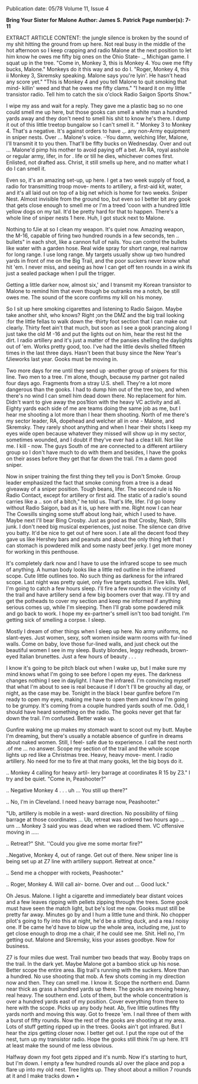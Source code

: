 Publication date: 05/78
Volume 11, Issue 4

**Bring Your Sister for Malone**
**Author: James S. Patrick**
**Page number(s): 7-11**

EXTRACT ARTICLE CONTENT:
the jungle silence is broken by the 
sound of my shit hitting the ground 
from up here. Not real busy in the 
middle of the hot afternoon so I keep 
crapping and radio Malone at the 
next position to let him know he owes 
me fifty big ones on the Ohio State-
._ Michigan game. I squat up in the tree. 
"Come in, Monkey 3, this is Monkey 
4. You owe me fifty bucks, Malone." 
Monkeys do it this way and so do I. 
"Roger, Monkey 4, this ii Monkey 
3, Skremsky speaking. Malone says 
you're lyin'. He hasn't head any score 
yet." 
"This is Monkey 4 and you tell 
Malone to quit smoking that mind-
killin' weed and that he owes me fifty 
clams." "I heard it on my little 
transistor radio. Tell him to catch the 
six o'clock Radio Saigon Sports 
Show." 

I wipe my ass and wait for a reply. 
They gave me a plastic bag so no one 
could smell me up here, but those 
gooks can smell a white man a 
hundred yards away and they don't 
need to smell his shit to know he's 
there. I dump it out of this little 
treetop bungalow so I can't smell it. 
" Monkey 3 to Monkey 4. That's a 
negative. It's against orders to have 
.,. any non-Army equipment in sniper 
nests. Over ... Malone's voice. 
··You damn, welching lifer, Malone, 
I'll transmit it to you then. That'll be 
flfty bucks on Wednesday. Over and 
out ... Malone'd pimp his mother to 
avoid paying off a bet. An RA, royal 
asshole or regular army, lifer, in for 
. life or till he dies, whichever comes 
first. Enlisted, not drafted ass. Christ, 
it still smells up here, and no matter 
what I do I can smell it. 

Even so, it's an amazing set-up, up 
here. I get a two week supply of food, 
a radio for transmitting troop move-
ments to artillery, a first-aid kit, 
water, and it's all laid out on top of a 
big net which is home for two weeks. 
Sniper Nest. Almost invisible from the 
ground too, but even so I better bit 
any gook that gets close enough to 
smell me or I'm a treed 'coon with a 
hundred little yellow dogs on my tail. 
It'd be pretty hard for that to happen. 
There's a whole line of sniper nests 
1 here. Huh, I got stuck next to 
Malone. 

Nothing to fJie at so I clean my 
weapon. It's quiet now. Amazing 
weapon, the M-16, capable of firing 
two hundred rounds in a few seconds, 
ten .. bullets" in each shot, like a 
cannon full of nails. You can control 
the bullets like water with a garden 
hose. Real wide spray for short range, 
real narrow for long range. I use long 
range. My targets usually show up 
two hundred yards in front of me on 
the Big Trail, and the poor suckers 
never know what hit 'em. I never 
miss, and seeing as how I can get off 
ten rounds in a wink ifs just a sealed 
package when I pull the trigger. 

Getting a little darker now, almost 
six,' and I transmit my Korean 
transistor to Malone to remind him 
that even though be outranks me a 
notch, be still owes me. The sound of 
the score confirms my kill on his 
money. 

So I sit up here smoking cigarettes 
and listening to Radio Saigon. Maybe 
take another shit, who knows? Right 
;on the DMZ and the big trail looking 
:for the little fellas to walk down the 
·thirty foot section that I can make out 
clearly. Thirty feet ain't that much, 
but soon as I see a gook prancing 
along I just take the old M -16 and 
put the lights out on him, hear the 
rest hit the dirt. I radio artillery and 
it's just a matter of the pansies 
shelling the daylights out of 'em. 
Works pretty good, too. I've had the 
little devils shelled fifteen times in the 
last three days. Hasn't been that busy 
since the New Year's fJieworks last 
year. Gooks must be moving in. 

Two more days for me until they 
send up ·another group of snipers for 
this line. Two men to a tree. I'm 
alone, though, because my partner got 
nailed four days ago. Fragments from 
a stray U.S. shell. They're a lot more 
dangerous than the gooks. I had to 
dump him out of the tree too, and 
when there's no wind I can smell him 
dead down there. No replacement for 
him. Didn't want to give away the 
pos1tion with the heavy VC activity 
and all. Eighty yards each side of me 
are teams doing the same job as me, 
but I hear me shooting a lot more 
than I hear them shooting. North of 
me there's my sector leader, RA, 
dopehead and welcher all in one -
Malone, and Skremsky. They rarely 
shoot anything and when I hear their 
shots I keep my eyes wide open 
because whatever they missed will 
show up in my sector, sometimes 
wounded, and I doubt if they've ever 
had a clea:t kill. Not like me. I kill -
now. The guys South of me are 
connected to a different artiiiery 
group so I don't have much to do 
with them and besides, I have the 
gooks on their asses before they get 
that far down the trail. I'm a damn 
good sniper. 

Now in sniper training the first 
thing they tell you is Don't Smoke. 
Group leader emphasized the fact that 
smoke coming from a tree is a dead 
giveaway of a sniper position. Tough 
beans, lifer. The second rule is No 
Radio Contact, except for artillery or 
first aid. The static of a radio's sound 
carries like a .. son of a bitch," he told 
us. That's life, lifer. I'd go loony 
without Radio Saigon, bad as it is, up 
here with me. Right now I can hear 
The Cowsills singing some stuff about 
long hair, which I used to have. 
Maybe next I'll bear Bing Crosby. 
Just as good as that Crosby, Nash, 
Stills junk. I don't need big musical 
experiences, just noise. The silence 
can drive you batty. It'd be nice to get 
out of here soon. I ate all the decent 
food they gave us like Hershey bars 
and peanuts and about the only thing 
left that I can stomach is powdered 
milk and some nasty beef jerky. I get 
more money for working in this 
penthouse. 

It's completely dark now and I have 
to use the infrared scope to see much 
of anything. A human body looks like 
a little red outline in the infrared 
scope. Cute little outlines too. No 
such thing as darkness for the infrared 
scope. Last night was pretty quiet, 
only five targets spotted. Five kills. 
Well, I'm going to catch a few hours 
sleep. I'll fire a few rounds in the 
vicinity of the trail and have artillery 
send a few big boomers over that 
way. I'll try and get the potheads to 
cover my section and keep me 
informed if anything serious comes 
up, while I'm sleeping. Then I'll grab 
some powdered milk and go back to 
work. I hope my ex-partner's smell 
isn't too bad tonight. I'm getting sick 
of smelling a corpse. I sleep. 

Mostly I dream of other things 
when I sleep up here. No army 
uniforms, no slant-eyes. Just women, 
sexy, soft women inside warm rooms 
with fur-lined walls. Come on baby, 
love those fur-lined walls, and just 
check out the beautiful women I see 
in my sleep. Busty blondes, leggy 
redheads, brown-eyed Italian 
brunettes. Just a few hours of 
beauty . . . 

I know it's going to be pitch black 
out when I wake up, but I make sure 
my mind knows what I'm going to see 
before I open my eyes. The darkness 
changes nothing I see in daylight. I 
have the infrared. I'm convincing 
myself that what I'm about to see is 
real because if I don't I'll be grouchy 
all day, or night, as the case may be. 
Tonight in the black I bear gunfire 
before I'm ready to open my eyes, 
making me have to open them and 
know I'm going to be grumpy. It's 
coming from a couple hundred yards 
south of me. Odd, I should have 
heard something on the radio. The 
gooks never get that far down the 
trail. I'm confused. Better wake up. 

Gunfire waking me up makes my 
stomach want to scoot out my butt. 
Maybe I'm dreaming, but there's 
usually a notable absence of gunfire in 
dreams about naked women. Still, I 
feel- safe due to experience. I call the 
nest north .of me ... no answer. 
Scope my section of the trail and the 
whole scope lights up red like a 
Christmas tree. Heavy, heavy move-
ment. I radio artillery. No need for 
me to fire at that many gooks, let the 
big boys do it. 

.. Monkey 4 calling for heavy artil-
lery barrage at coordinates R 15 by 
Z3." I try and be quiet. "Come in, 
Peashooter?" 

.. Negative Monkey 4 . . . uh ... 
You still up there?" 

.. No, I'm in Cleveland. I need heavy 
barrage now, Peashooter." 

"Ub, artillery is mobile in a west-
ward direction. No possibility of fiiing 
barrage at those coordinates ... Ub, 
retreat was ordered two hours ago ... 
urn ... Monkey 3 said you was dead 
when we radioed them. VC offensive 
moving in ..... 

.. Retreat?" Shit. ''Could you give 
me some mortar fire?" 

..Negative, Monkey 4, out of range. 
Get out of there. New sniper line is 
being set up at Z7 line with artillery 
support. Retreat at once." 

.. Send me a chopper with rockets, 
Peashooter." 

.. Roger, Monkey 4. Will call air-
borne. Over and out ... Good luck." 

Oh Jesus. Malone. I light a 
cigarette and immediately bear distant 
voices and a few leaves ripping with 
pellets zipping through the trees. 
Some gook must have seen the match 
light, but be's lost me now. Gooks 
must still be pretty far away. Minutes 
go by and I hum a little tune and 
think. No chopper pilot's going to fly 
into this at night, he'd be a sitting 
duck, and a rea.l noisy one. If be came 
he'd have to blow up the whole area, 
including me, just to get close enough 
to drop me a chair, if he could see 
me. Shit. Hell no, I'm getting out. 
Malone and Skremsky, kiss your asses 
goodbye. Now for business. 

Z7 is four miles due west. Trail 
number two beads that way. Booby 
traps on the trail. In the dark yet. 
Maybe Malone got a bamboo stick up 
his nose. Better scope the entire area. 
Big trail's running with the suckers. 
More than a hundred. No use 
shooting that mob. A few shots 
coming in my direction now and then. 
They can smell me. I know it. Scope 
the northern end. Damn near thick as 
grass a hundred yards up there. The 
gooks are moving heavy, real heavy. 
The southern end. Lots of them, but 
the whole concentration is over a 
hundred yards east of my position. 
Cover everything from there to here 
with the scope. Picks up any body 
heat. Ab, five little outlines flfty yards 
north and moving this way. Got to 
freeze 'em. I nail three of them with a 
burst of flfty rounds. Now the rest of 
the gooks are shooting at my area. 
Lots of stuff getting ripped up in the 
trees. Gooks ain't got infrared. But I 
hear the zips getting closer now. I 
better get out. I put the rope out of 
the nest, turn up my transistor radio. 
Hope the gooks still think I'm up 
here. It'll at least make the sound of 
me less obvious. 

Halfway down my foot gets zipped 
and it's numb. Now it's starting to 
hurt, but I'm down. I empty a few 
hundred rounds aU over the place and 
pop a flare up into my old nest. Tree 
lights up. They shoot about a million 
7 
rounds at it and I make tracks down 
•